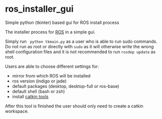 # ros_installer_gui
Simple python (tkinter) based gui for ROS install process

The installer process for [ROS](http://www.ros.org) in a simple gui.

Simply run ``` python tkmain.py``` as a user who is able to run sudo commands.
Do not run as root or directly with ```sudo``` as it will otherwise write the wrong shell configuration files and it is not recommended to run ```rosdep update``` as root.

Users are able to choose different settings for:
- mirror from which ROS will be installed
- ros version (indigo or jade)
- default packages (desktop, desktop-full or ros-base)
- default shell (bash or zsh)
- install [catkin tools](https://catkin-tools.readthedocs.org) 

After this tool is finished the user should only need to create a catkin workspace.
